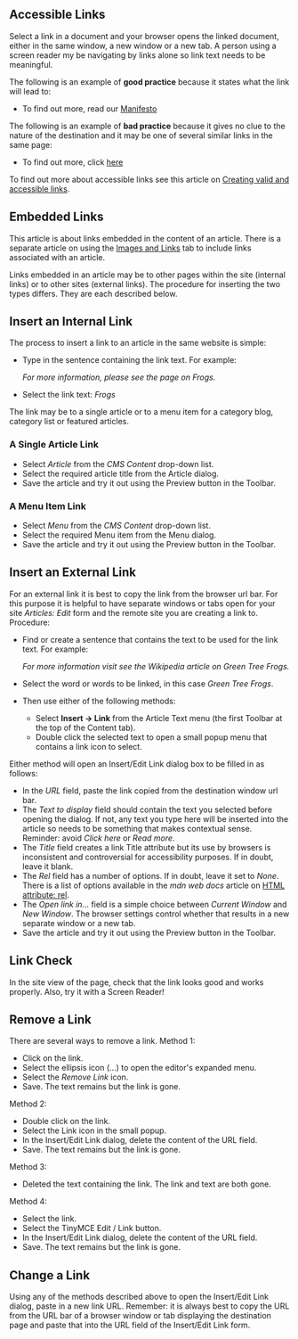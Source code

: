 <!-- Filename: J4.x:Article_Links / Display title: Article Links -->

## Accessible Links

Select a link in a document and your browser opens the linked document,
either in the same window, a new window or a new tab. A person using a
screen reader my be navigating by links alone so link text needs to be
meaningful.

The following is an example of **good practice** because it states what the
link will lead to:

- To find out more, read our [Manifesto](#)

The following is an example of **bad practice** because it gives no clue to the
nature of the destination and it may be one of several similar links in the
same page:

- To find out more, click [here](#)

To find out more about accessible links see this article on 
[Creating valid and accessible links](https://www.a11yproject.com/posts/creating-valid-and-accessible-links/).

## Embedded Links

This article is about links embedded in the content of an article. There is a
separate article on using the [Images and Links](jdocmanual?article=user/articles/article-images-and-links)
tab to include links associated with an article.

Links embedded in an article may be to other pages within the site (internal 
links) or to other sites (external links). The procedure for inserting the two 
types differs. They are each described below.

## Insert an Internal Link

The process to insert a link to an article in the same website is simple:
- Type in the sentence containing the link text. For example:
  
  *For more information, please see the page on Frogs.*
- Select the link text: *Frogs*

The link may be to a single article or to a menu item for a category blog,
category list or featured articles.

### A Single Article Link

- Select *Article* from the *CMS Content* drop-down list.
- Select the required article title from the Article dialog. 
- Save the article and try it out using the Preview button in the Toolbar.

### A Menu Item Link

- Select *Menu* from the *CMS Content* drop-down list.
- Select the required Menu item from the Menu dialog. 
- Save the article and try it out using the Preview button in the Toolbar.

## Insert an External Link

For an external link it is best to copy the link from the browser url bar. 
For this purpose it is helpful to have separate windows or tabs open for 
your site *Articles: Edit* form and the remote site you are creating a link to.
Procedure:

- Find or create a sentence that contains the text to be used for the link text. 
  For example:

  *For more information visit see the Wikipedia article on Green Tree Frogs.*
- Select the word or words to be linked, in this case *Green Tree Frogs*.
- Then use either of the following methods: 
  - Select **Insert → Link** from the Article Text menu (the first Toolbar at
    the top of the Content tab).
  - Double click the selected text to open a small popup menu that contains a
    link icon to select.

Either method will open an Insert/Edit Link dialog box to be filled in as
follows:

- In the *URL* field, paste the link copied from the destination window url bar.
- The *Text to display* field should contain the text you selected
  before opening the dialog. If not, any text you type here will be
  inserted into the article so needs to be something that makes
  contextual sense. Reminder: avoid *Click here* or *Read more*.
- The *Title* field creates a link Title attribute but its use by
  browsers is inconsistent and controversial for accessibility purposes.
  If in doubt, leave it blank.
- The *Rel* field has a number of options. If in doubt, leave it set to
  *None*. There is a list of options available in the *mdn web docs* article on 
  [HTML attribute: rel](https://developer.mozilla.org/en-US/docs/Web/HTML/Attributes/rel).
- The *Open link in...* field is a simple choice between
  *Current Window* and *New Window*. The browser settings control
  whether that results in a new separate window or a new tab.
- Save the article and try it out using the Preview button in the Toolbar.

## Link Check

In the site view of the page, check that the link looks good and works properly. 
Also, try it with a  Screen Reader!

## Remove a Link

There are several ways to remove a link. Method 1:
- Click on the link.
- Select the ellipsis icon (...) to open the editor's expanded menu.
- Select the *Remove Link* icon.
- Save. The text remains but the link is gone.

Method 2:
- Double click on the link.
- Select the Link icon in the small popup.
- In the Insert/Edit Link dialog, delete the content of the URL field.
- Save. The text remains but the link is gone.

Method 3:
- Deleted the text containing the link. The link and text are both gone.

Method 4:
- Select the link. 
- Select the TinyMCE Edit / Link button.
- In the Insert/Edit Link dialog, delete the content of the URL field.
- Save. The text remains but the link is gone.

## Change a Link

Using any of the methods described above to open the Insert/Edit Link dialog,
paste in a new link URL. Remember: it is always best to copy the URL from the
URL bar of a browser window or tab displaying the destination page and paste
that into the URL field of the Insert/Edit Link form. 

